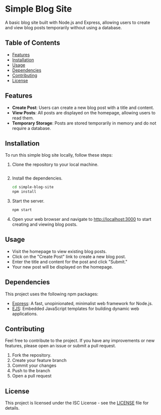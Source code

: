 # Simple Blog Site

A basic blog site built with Node.js and Express, allowing users to create and view blog posts temporarily without using a database.

## Table of Contents
- [Features](#features)
- [Installation](#installation)
- [Usage](#usage)
- [Dependencies](#dependencies)
- [Contributing](#contributing)
- [License](#license)

## Features

- **Create Post**: Users can create a new blog post with a title and content.
- **View Posts**: All posts are displayed on the homepage, allowing users to read them.
- **Temporary Storage**: Posts are stored temporarily in memory and do not require a database.

## Installation

To run this simple blog site locally, follow these steps:

1. Clone the repository to your local machine.
    ```bash
    ```

2. Install the dependencies.
    ```bash
    cd simple-blog-site
    npm install
    ```

3. Start the server.
    ```bash
    npm start
    ```

4. Open your web browser and navigate to [http://localhost:3000](http://localhost:3000) to start creating and viewing blog posts.

## Usage

- Visit the homepage to view existing blog posts.
- Click on the "Create Post" link to create a new blog post.
- Enter the title and content for the post and click "Submit."
- Your new post will be displayed on the homepage.

## Dependencies

This project uses the following npm packages:

- [Express](https://www.npmjs.com/package/express): A fast, unopinionated, minimalist web framework for Node.js.
- [EJS](https://www.npmjs.com/package/ejs): Embedded JavaScript templates for building dynamic web applications.

## Contributing

Feel free to contribute to the project. If you have any improvements or new features, please open an issue or submit a pull request.

1. Fork the repository.
2. Create your feature branch 
3. Commit your changes 
4. Push to the branch 
5. Open a pull request

## License

This project is licensed under the ISC License - see the [LICENSE](LICENSE) file for details.
